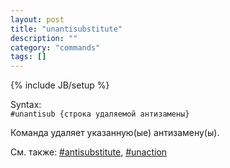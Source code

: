```yaml
---
layout: post
title: "unantisubstitute"
description: ""
category: "commands"
tags: []
---
```

{% include JB/setup %}

Syntax:  
`#unantisub {строка удаляемой антизамены}`

Команда удаляет указанную(ые) антизамену(ы).

См. также: [#antisubstitute](#antisubstitute), [#unaction](#unaction)